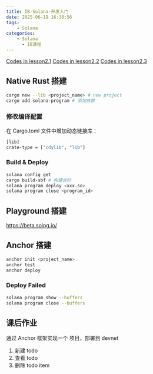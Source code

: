 ```yaml
---
title: IB-Solana-开发入门
date: 2025-06-19 16:38:56
tags:
    - Solana
categories:
    - Solana
      - IB课程
---
```


[Codes in lesson2.1](https://github.com/Zoella-w/IB-Solana/tree/main/2.1_startup_native)
[Codes in lesson2.2](https://github.com/Zoella-w/IB-Solana/tree/main/2.2_startup_anchor)
[Codes in lesson2.3](https://github.com/Zoella-w/IB-Solana/tree/main/2.3_startup_anchor_todo)

## Native Rust 搭建

```bash
cargo new --lib <project_name> # new project
cargo add solana-program # 添加依赖
```

### 修改编译配置

在 Cargo.toml 文件中增加动态链接库：
```bash
[lib]
crate-type = ["cdylib", "lib"]
```

### Build & Deploy

```bash
solana config get
cargo build-sbf # 构建合约
solana program deploy <xxx.so>
solana program close <program_id>
```

## Playground 搭建

https://beta.solpg.io/

## Anchor 搭建

```bash
anchor init <project_name>
anchor test
anchor deploy
```

### Deploy Failed

```bash
solana program show --buffers
solana program close --buffers
```

## 课后作业

通过 Anchor 框架实现⼀个 项⽬，部署到 devnet
1. 新建 todo
2. 查看 todo
3. 删除 todo item
